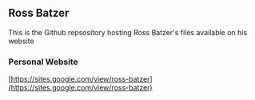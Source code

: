 ## Ross Batzer
This is the Github repsository hosting Ross Batzer's files available on his website

### Personal Website
[https://sites.google.com/view/ross-batzer](https://sites.google.com/view/ross-batzer)
